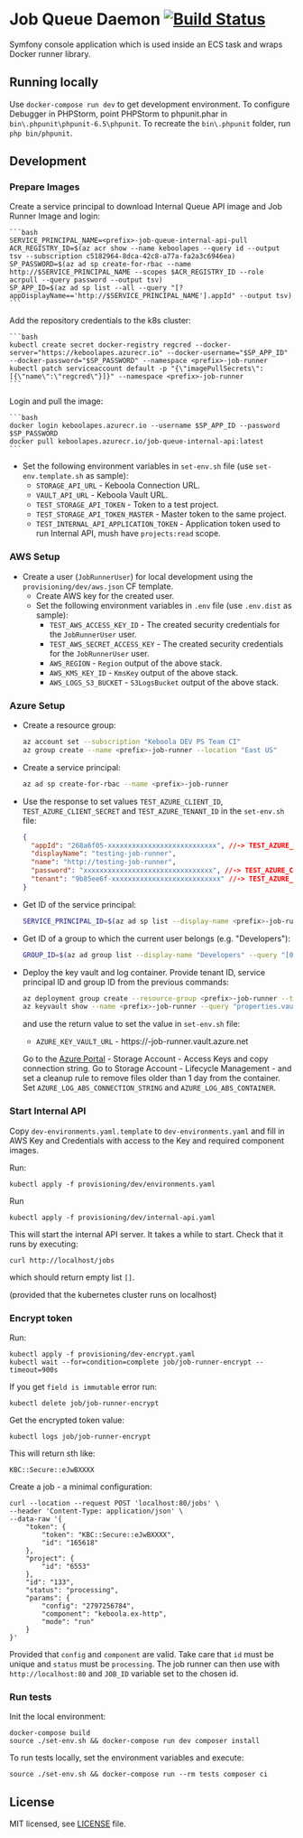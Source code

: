 # Job Queue Daemon [![Build Status](https://dev.azure.com/keboola-dev/job-runner/_apis/build/status/keboola.job-runner?branchName=main)](https://dev.azure.com/keboola-dev/job-runner/_build/latest?definitionId=5&branchName=main)

Symfony console application which is used inside an ECS task and wraps Docker runner library.

## Running locally
Use `docker-compose run dev` to get development environment.
To configure Debugger in PHPStorm, point PHPStorm to phpunit.phar in `bin\.phpunit\phpunit-6.5\phpunit`.
To recreate the `bin\.phpunit` folder, run `php bin/phpunit`.

## Development

### Prepare Images
Create a service principal to download Internal Queue API image and Job Runner Image and login:

    ```bash
	SERVICE_PRINCIPAL_NAME=<prefix>-job-queue-internal-api-pull
	ACR_REGISTRY_ID=$(az acr show --name keboolapes --query id --output tsv --subscription c5182964-8dca-42c8-a77a-fa2a3c6946ea)
	SP_PASSWORD=$(az ad sp create-for-rbac --name http://$SERVICE_PRINCIPAL_NAME --scopes $ACR_REGISTRY_ID --role acrpull --query password --output tsv)
	SP_APP_ID=$(az ad sp list --all --query "[?appDisplayName=='http://$SERVICE_PRINCIPAL_NAME'].appId" --output tsv)	
    ```


Add the repository credentials to the k8s cluster:

    ```bash
    kubectl create secret docker-registry regcred --docker-server="https://keboolapes.azurecr.io" --docker-username="$SP_APP_ID" --docker-password="$SP_PASSWORD" --namespace <prefix>-job-runner
    kubectl patch serviceaccount default -p "{\"imagePullSecrets\":[{\"name\":\"regcred\"}]}" --namespace <prefix>-job-runner
    ```

Login and pull the image:

    ```bash
	docker login keboolapes.azurecr.io --username $SP_APP_ID --password $SP_PASSWORD
	docker pull keboolapes.azurecr.io/job-queue-internal-api:latest
    ```

- Set the following environment variables in `set-env.sh` file (use `set-env.template.sh` as sample):
    - `STORAGE_API_URL` - Keboola Connection URL.
    - `VAULT_API_URL` - Keboola Vault URL.
    - `TEST_STORAGE_API_TOKEN` - Token to a test project.
    - `TEST_STORAGE_API_TOKEN_MASTER` - Master token to the same project.  
    - `TEST_INTERNAL_API_APPLICATION_TOKEN` - Application token used to run Internal API, mush have `projects:read` scope.

### AWS Setup
- Create a user (`JobRunnerUser`) for local development using the `provisioning/dev/aws.json` CF template. 
    - Create AWS key for the created user. 
    - Set the following environment variables in `.env` file (use `.env.dist` as sample):
        - `TEST_AWS_ACCESS_KEY_ID` - The created security credentials for the `JobRunnerUser` user.
        - `TEST_AWS_SECRET_ACCESS_KEY` - The created security credentials for the `JobRunnerUser` user.
        - `AWS_REGION` - `Region` output of the above stack.
        - `AWS_KMS_KEY_ID` - `KmsKey` output of the above stack.
        - `AWS_LOGS_S3_BUCKET` - `S3LogsBucket` output of the above stack.

### Azure Setup

- Create a resource group:
    ```bash
    az account set --subscription "Keboola DEV PS Team CI"
    az group create --name <prefix>-job-runner --location "East US"
    ```

- Create a service principal:
    ```bash
    az ad sp create-for-rbac --name <prefix>-job-runner
    ```

- Use the response to set values `TEST_AZURE_CLIENT_ID`, `TEST_AZURE_CLIENT_SECRET` and `TEST_AZURE_TENANT_ID` in the `set-env.sh` file:
    ```json 
    {
      "appId": "268a6f05-xxxxxxxxxxxxxxxxxxxxxxxxxxx", //-> TEST_AZURE_CLIENT_ID
      "displayName": "testing-job-runner",
      "name": "http://testing-job-runner",
      "password": "xxxxxxxxxxxxxxxxxxxxxxxxxxxxxxxx", //-> TEST_AZURE_CLIENT_SECRET
      "tenant": "9b85ee6f-xxxxxxxxxxxxxxxxxxxxxxxxxxx" //-> TEST_AZURE_TENANT_ID
    }
    ```

- Get ID of the service principal:
    ```bash
    SERVICE_PRINCIPAL_ID=$(az ad sp list --display-name <prefix>-job-runner --query "[0].id" --output tsv)

    ```

- Get ID of a group to which the current user belongs (e.g. "Developers"):
    ```bash
    GROUP_ID=$(az ad group list --display-name "Developers" --query "[0].id" --output tsv)
    ```

- Deploy the key vault and log container. Provide tenant ID, service principal ID and group ID from the previous commands:
    ```bash
    az deployment group create --resource-group <prefix>-job-runner --template-file provisioning/dev/azure.json --parameters vault_name=<prefix>-job-runner tenant_id=9b85ee6f-4fb0-4a46-8cb7-4dcc6b262a89 service_principal_object_id=$SERVICE_PRINCIPAL_ID group_object_id=$GROUP_ID storage_account_name=<prefix>jobrunner container_name=debug-files
    az keyvault show --name <prefix>-job-runner --query "properties.vaultUri"
    ```

    and use the return value to set the value in `set-env.sh` file:
    - `AZURE_KEY_VAULT_URL` - https://<prefix>-job-runner.vault.azure.net

    Go to the [Azure Portal](https://portal.azure.com/) - Storage Account - Access Keys and copy connection string. 
    Go to Storage Account - Lifecycle Management - and set a cleanup rule to remove files older than 1 day from the container.
    Set  `AZURE_LOG_ABS_CONNECTION_STRING` and `AZURE_LOG_ABS_CONTAINER`.

### Start Internal API
Copy `dev-environments.yaml.template` to `dev-environments.yaml` and
fill in AWS Key and Credentials with access to the Key and required component images.

Run:
```
kubectl apply -f provisioning/dev/environments.yaml
```

Run
```
kubectl apply -f provisioning/dev/internal-api.yaml
```

This will start the internal API server. It takes a while to start. Check that it runs by executing:

```
curl http://localhost/jobs
```

which should return empty list `[]`.

(provided that the kubernetes cluster runs on localhost)

### Encrypt token

Run:

```
kubectl apply -f provisioning/dev-encrypt.yaml
kubectl wait --for=condition=complete job/job-runner-encrypt --timeout=900s
```

If you get `field is immutable` error run:
```
kubectl delete job/job-runner-encrypt
```

Get the encrypted token value:

```
kubectl logs job/job-runner-encrypt
```

This will return sth like:

```
KBC::Secure::eJwBXXXX
```

Create a job - a minimal configuration:

```
curl --location --request POST 'localhost:80/jobs' \
--header 'Content-Type: application/json' \
--data-raw '{
    "token": {
        "token": "KBC::Secure::eJwBXXXX",
        "id": "165618"
    },
    "project": {
        "id": "6553"
    },
    "id": "133",
    "status": "processing",
    "params": {
        "config": "2797256784",
        "component": "keboola.ex-http",
        "mode": "run"
    }
}'
```

Provided that `config` and `component` are valid. Take care that `id` must be unique and `status` must be `processing`.
The job runner can then use with `http://localhost:80` and `JOB_ID` variable set to the chosen id.

### Run tests
Init the local environment:

    docker-compose build
    source ./set-env.sh && docker-compose run dev composer install

To run tests locally, set the environment variables and execute:

    source ./set-env.sh && docker-compose run --rm tests composer ci

## License

MIT licensed, see [LICENSE](./LICENSE) file.
